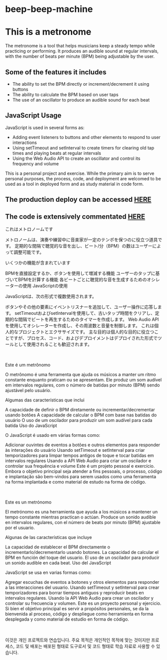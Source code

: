 # beep-beep-machine
<h1>This is a metronome</h1>
<p>The metronome is a tool that helps musicians keep a steady tempo while practicing or performing. It produces an audible sound at regular intervals, with the number of beats per minute (BPM) being adjustable by the user.</p>
<h2>Some of the features it includes</h2>
<ul>
  <li>The ability to set the BPM directly or increment/decrement it using buttons</li>
  <li>The ability to calculate the BPM based on user taps</li>
  <li>The use of an oscillator to produce an audible sound for each beat</li>
</ul>
<h2>JavaScript Usage</h2>
<p>JavaScript is used in several forms as:</p>
<ul>
  <li>Adding event listeners to buttons and other elements to respond to user interactions</li>
  <li>Using setTimeout and setInterval to create timers for clearing old tap times and playing beats at regular intervals</li>
  <li>Using the Web Audio API to create an oscillator and control its frequency and volume</li>
</ul>

<p>This is a personal project and exercise. While the primary aim is to serve personal purposes, the process, code, and deployment are welcomed to be used as a tool in deployed form and as study material in code form.</p>
<h2>The production deploy can be accessed <a href="https://retzilience.github.io/beep-beep-machine/">HERE</a></h2>
<h2>The code is extensively commentated <a href="https://github.com/Retzilience/beep-beep-machine/blob/main/commented-code.html">HERE</a></h2>




これはメトロノームです

メトロノームは、演奏や練習中に音楽家が一定のテンポを保つのに役立つ道具です。 定期的な間隔で聴覚的な音を出し、ビート/分（BPM）の数はユーザーによって調整可能です。

いくつかの機能が含まれています

BPMを直接設定するか、ボタンを使用して増減する機能 ユーザーのタップに基づいてBPMを計算する機能 各ビートごとに聴覚的な音を生成するためのオシレーターの使用 JavaScriptの使用

JavaScriptは、次の形式で複数使用されます。

ボタンやその他の要素にイベントリスナーを追加して、ユーザー操作に応答します。 setTimeoutおよびsetIntervalを使用して、古いタップ時間をクリアし、定期的な間隔でビートを再生するためのタイマーを作成します。 Web Audio API を使用してオシレーターを作成し、その周波数と音量を制御します。 これは個人的なプロジェクトとエクササイズです。 主な目的は個人的な目的に役立つことですが、プロセス、コード、およびデプロイメントはデプロイされた形式でツールとして使用されることも歓迎されます。



<br><br>
Este é um metrônomo

O metrônomo é uma ferramenta que ajuda os músicos a manter um ritmo constante enquanto praticam ou se apresentam. Ele produz um som audível em intervalos regulares, com o número de batidas por minuto (BPM) sendo ajustável pelo usuário.

Algumas das características que inclui

A capacidade de definir o BPM diretamente ou incrementar/decrementar usando botões A capacidade de calcular o BPM com base nas batidas do usuário O uso de um oscilador para produzir um som audível para cada batida Uso do JavaScript

O JavaScript é usado em várias formas como:

Adicionar ouvintes de eventos a botões e outros elementos para responder às interações do usuário Usando setTimeout e setInterval para criar temporizadores para limpar tempos antigos de toque e tocar batidas em intervalos regulares Usando a API Web Audio para criar um oscilador e controlar sua frequência e volume Este é um projeto pessoal e exercício. Embora o objetivo principal seja atender a fins pessoais, o processo, código e implantação são bem-vindos para serem usados como uma ferramenta na forma implantada e como material de estudo na forma de código.





<br><br>
Este es un metrónomo

El metrónomo es una herramienta que ayuda a los músicos a mantener un tempo constante mientras practican o actúan. Produce un sonido audible en intervalos regulares, con el número de beats por minuto (BPM) ajustable por el usuario.

Algunas de las características que incluye

La capacidad de establecer el BPM directamente o incrementarlo/decrementarlo usando botones. La capacidad de calcular el BPM en función del toque del usuario. El uso de un oscilador para producir un sonido audible en cada beat. Uso del JavaScript

JavaScript se usa en varias formas como:

Agregar escuchas de eventos a botones y otros elementos para responder a las interacciones del usuario. Usando setTimeout y setInterval para crear temporizadores para borrar tiempos antiguos y reproducir beats en intervalos regulares. Usando la API Web Audio para crear un oscilador y controlar su frecuencia y volumen. Este es un proyecto personal y ejercicio. Si bien el objetivo principal es servir a propósitos personales, se da la bienvenida al proceso, código y despliegue como herramienta en forma desplegada y como material de estudio en forma de código.



<br><br>
이것은 개인 프로젝트와 연습입니다. 주요 목적은 개인적인 목적에 맞는 것이지만 프로세스, 코드 및 배포는 배포된 형태로 도구로서 및 코드 형태로 학습 자료로 사용할 수 있습니다.
